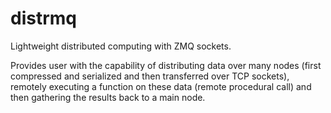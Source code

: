# distrmq
Lightweight distributed computing with ZMQ sockets. 

Provides user with the capability of distributing data over many nodes (first compressed and serialized and then transferred over TCP sockets), remotely executing a function on these data (remote procedural call) and then gathering the results back to a main node.
